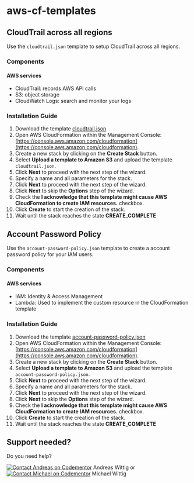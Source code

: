 # aws-cf-templates

## CloudTrail across all regions

Use the `cloudtrail.json` template to setup CloudTrail across all regions.

### Components

#### AWS services

* CloudTrail: records AWS API calls
* S3: object storage
* CloudWatch Logs: search and monitor your logs

### Installation Guide

1. Download the template [cloudtrail.json](https://raw.githubusercontent.com/widdix/aws-cf-templates/master/security/cloudtrail.json)
1. Open AWS CloudFormation within the Management Console: [https://console.aws.amazon.com/cloudformation](https://console.aws.amazon.com/cloudformation).
1. Create a new stack by clicking on the **Create Stack** button.
1. Select **Upload a template to Amazon S3** and upload the template `cloudtrail.json`.
1. Click **Next** to proceed with the next step of the wizard.
1. Specify a name and all parameters for the stack.
1. Click **Next** to proceed with the next step of the wizard.
1. Click **Next** to skip the **Options** step of the wizard.
1. Check the **I acknowledge that this template might cause AWS CloudFormation to create IAM resources.** checkbox.
1. Click **Create** to start the creation of the stack.
1. Wait until the stack reaches the state **CREATE_COMPLETE**

## Account Password Policy

Use the `account-password-policy.json` template to create a account password policy for your IAM users.

### Components

#### AWS services

* IAM: Identity & Access Management
* Lambda: Used to implement the custom resource in the CloudFormation template

### Installation Guide

1. Download the template [account-password-policy.json](https://raw.githubusercontent.com/widdix/aws-cf-templates/master/security/account-password-policy.json)
1. Open AWS CloudFormation within the Management Console: [https://console.aws.amazon.com/cloudformation](https://console.aws.amazon.com/cloudformation).
1. Create a new stack by clicking on the **Create Stack** button.
1. Select **Upload a template to Amazon S3** and upload the template `account-password-policy.json`.
1. Click **Next** to proceed with the next step of the wizard.
1. Specify a name and all parameters for the stack.
1. Click **Next** to proceed with the next step of the wizard.
1. Click **Next** to skip the **Options** step of the wizard.
1. Check the **I acknowledge that this template might cause AWS CloudFormation to create IAM resources.** checkbox.
1. Click **Create** to start the creation of the stack.
1. Wait until the stack reaches the state **CREATE_COMPLETE**

## Support needed?

Do you need help?

[![Contact Andreas on Codementor](https://cdn.codementor.io/badges/contact_me_github.svg)](https://www.codementor.io/andreaswittig) Andreas Wittig or [![Contact Michael on Codementor](https://cdn.codementor.io/badges/contact_me_github.svg)](https://www.codementor.io/michaelwittig) Michael Wittig
